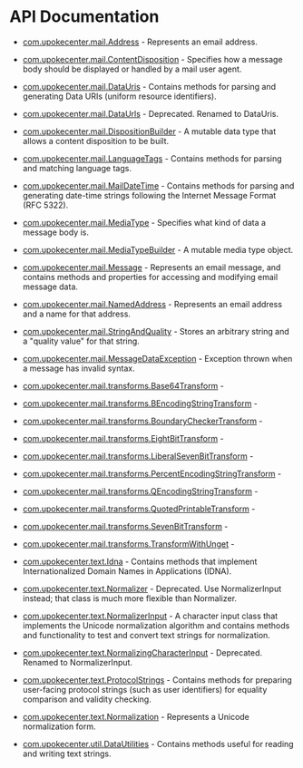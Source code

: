 # API Documentation

* [com.upokecenter.mail.Address](com.upokecenter.mail.Address.md) -
Represents an email address.

* [com.upokecenter.mail.ContentDisposition](com.upokecenter.mail.ContentDisposition.md) -
Specifies how a message body should be displayed or handled by a mail
 user agent.

* [com.upokecenter.mail.DataUris](com.upokecenter.mail.DataUris.md) -
Contains methods for parsing and generating Data URIs (uniform resource
 identifiers).

* [com.upokecenter.mail.DataUrls](com.upokecenter.mail.DataUrls.md) - Deprecated.
Renamed to DataUris.

* [com.upokecenter.mail.DispositionBuilder](com.upokecenter.mail.DispositionBuilder.md) -
A mutable data type that allows a content disposition to be built.

* [com.upokecenter.mail.LanguageTags](com.upokecenter.mail.LanguageTags.md) -
Contains methods for parsing and matching language tags.

* [com.upokecenter.mail.MailDateTime](com.upokecenter.mail.MailDateTime.md) -
Contains methods for parsing and generating date-time strings following the
 Internet Message Format (RFC 5322).

* [com.upokecenter.mail.MediaType](com.upokecenter.mail.MediaType.md) -
Specifies what kind of data a message body is.

* [com.upokecenter.mail.MediaTypeBuilder](com.upokecenter.mail.MediaTypeBuilder.md) -
A mutable media type object.

* [com.upokecenter.mail.Message](com.upokecenter.mail.Message.md) -
Represents an email message, and contains methods and properties for
 accessing and modifying email message data.

* [com.upokecenter.mail.NamedAddress](com.upokecenter.mail.NamedAddress.md) -
Represents an email address and a name for that address.

* [com.upokecenter.mail.StringAndQuality](com.upokecenter.mail.StringAndQuality.md) -
Stores an arbitrary string and a "quality value" for that string.

* [com.upokecenter.mail.MessageDataException](com.upokecenter.mail.MessageDataException.md) -
Exception thrown when a message has invalid syntax.

* [com.upokecenter.mail.transforms.Base64Transform](com.upokecenter.mail.transforms.Base64Transform.md) -  

* [com.upokecenter.mail.transforms.BEncodingStringTransform](com.upokecenter.mail.transforms.BEncodingStringTransform.md) -  

* [com.upokecenter.mail.transforms.BoundaryCheckerTransform](com.upokecenter.mail.transforms.BoundaryCheckerTransform.md) -  

* [com.upokecenter.mail.transforms.EightBitTransform](com.upokecenter.mail.transforms.EightBitTransform.md) -  

* [com.upokecenter.mail.transforms.LiberalSevenBitTransform](com.upokecenter.mail.transforms.LiberalSevenBitTransform.md) -  

* [com.upokecenter.mail.transforms.PercentEncodingStringTransform](com.upokecenter.mail.transforms.PercentEncodingStringTransform.md) -  

* [com.upokecenter.mail.transforms.QEncodingStringTransform](com.upokecenter.mail.transforms.QEncodingStringTransform.md) -  

* [com.upokecenter.mail.transforms.QuotedPrintableTransform](com.upokecenter.mail.transforms.QuotedPrintableTransform.md) -  

* [com.upokecenter.mail.transforms.SevenBitTransform](com.upokecenter.mail.transforms.SevenBitTransform.md) -  

* [com.upokecenter.mail.transforms.TransformWithUnget](com.upokecenter.mail.transforms.TransformWithUnget.md) -  

* [com.upokecenter.text.Idna](com.upokecenter.text.Idna.md) -
Contains methods that implement Internationalized Domain Names in
 Applications (IDNA).

* [com.upokecenter.text.Normalizer](com.upokecenter.text.Normalizer.md) - Deprecated.
Use NormalizerInput instead; that class is much more flexible than
 Normalizer.

* [com.upokecenter.text.NormalizerInput](com.upokecenter.text.NormalizerInput.md) -
A character input class that implements the Unicode normalization
 algorithm and contains methods and functionality to test and convert
 text strings for normalization.

* [com.upokecenter.text.NormalizingCharacterInput](com.upokecenter.text.NormalizingCharacterInput.md) - Deprecated.
Renamed to NormalizerInput.

* [com.upokecenter.text.ProtocolStrings](com.upokecenter.text.ProtocolStrings.md) -
Contains methods for preparing user-facing protocol strings (such as user
 identifiers) for equality comparison and validity checking.

* [com.upokecenter.text.Normalization](com.upokecenter.text.Normalization.md) -
Represents a Unicode normalization form.

* [com.upokecenter.util.DataUtilities](com.upokecenter.util.DataUtilities.md) -
Contains methods useful for reading and writing text strings.
